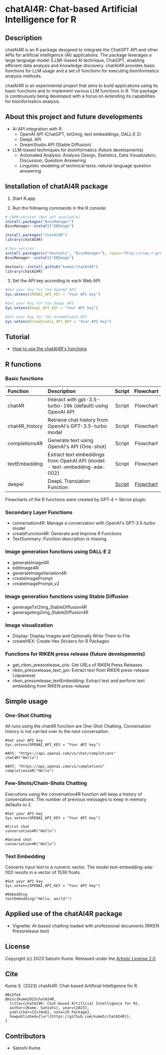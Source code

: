 # chatAI4R: Chat-based Artificial Intelligence for R

## Description

chatAI4R is an R package designed to integrate the ChatGPT API and other APIs for artificial intelligence (AI) applications. The package leverages a large language model (LLM)-based AI technique, ChatGPT, enabling efficient data analysis and knowledge discovery. chatAI4R provides basic functions for LLM usage and a set of functions for executing bioinformatics analysis methods.

chatAI4R is an experimental project that aims to build applications using its basic functions and to implement various LLM functions in R. The package is continuously being developed with a focus on extending its capabilities for bioinformatics analysis.

## About this project and future developments

- AI API integration with R
  - OpenAI API (ChatGPT, txt2img, text embeddings, DALL·E 2)
  - DeepL API
  - DreamStudio API (Stable Diffusion)
- LLM-based techniques for bioinformatics (future developments)
  - Automated Analysis: Analysis Design, Statistics, Data Visualization, Discussion, Question Answering
  - Linguistic modeling of technical texts: natural language question answering

## Installation of chatAI4R package

1. Start R.app

2. Run the following commands in the R console:

```r
# CRAN-version (Not yet available)
install.packages("BiocManager")
BiocManager::install("EBImage")

install.packages("chatAI4R")
library(chatAI4R)

# Dev-version
install.packages(c("devtools", "BiocManager"), repos="http://cran.r-project.org")
BiocManager::install("EBImage")

devtools::install_github("kumeS/chatAI4R")
library(chatAI4R)
```

3. Set the API key according to each Web API.

```r
#Set your key for the OpenAI API
Sys.setenv(OPENAI_API_KEY = "Your API key")

#Set your key for the DeepL API
Sys.setenv(DeepL_API_KEY = "Your API key")

#Set your key for the DreamStudio API
Sys.setenv(DreamStudio_API_KEY = "Your API key")
```

## Tutorial

- [How to use the chatAI4R's functions]()

## R functions

### Basic functions

|Function|Description|Script|Flowchart|
|:---|:---|:---:|:---:|
|chat4R|Interact with gpt-3.5-turbo-16k (default) using OpenAI API|Script|Flowchart|
|chat4R_history|Retrieve chat history from OpenAI's GPT-3.5-turbo model|Script|Flowchart|
|completions4R|Generate text using OpenAI's API (One-shot)|Script|Flowchart|
|textEmbedding|Extract text embeddings from OpenAI API (model: - text-embedding-ada-002)|Script|Flowchart|
|deepel|DeepL Translation Function|[Script](https://github.com/kumeS/chatAI4R/blob/main/R/deepel.R)|[Flowchart](https://github.com/kumeS/chatAI4R/blob/main/int/flowchart/deepel.png)|

Flowcharts of the R functions were created by GPT-4 + Skrive plugin.

### Secondary Layer Functions

- conversation4R: Manage a conversation with OpenAI's GPT-3.5-turbo model
- createFunction4R: Generate and Improve R Functions
- TextSummary: Function description is missing.

### Image generation functions using DALL·E 2  

- generateImage4R
- editImage4R:
- generateImageVariation4R
- createImagePrompt
- createImagePrompt_v2

### Image generation functions using Stable Diffusion

- generageTxt2img_StableDiffusion4R
- generageImg2img_StableDiffusion4R

### Image visualization 

- Display: Display Images and Optionally Write Them to File
- createHEX: Create Hex Stickers for R Packages


### Functions for RIKEN press release (future developments)

- get_riken_pressrelease_urls: Get URLs of RIKEN Press Releases
- riken_pressrelease_text_jpn: Extract text from RIKEN press-release (Japanese)
- riken_pressrelease_textEmbedding: Extract text and perform text embedding from RIKEN press-release

## Simple usage

### One-Shot Chatting

All runs using the chat4R function are One-Shot Chatting. Conversation history is not carried over to the next conversation.

```{r}
#Set your API key
Sys.setenv(OPENAI_API_KEY = "Your API key")

#API: "https://api.openai.com/v1/chat/completions"
chat4R("Hello")

#API: "https://api.openai.com/v1/completions"
completions4R("Hello")
```

### Few-Shots/Chain-Shots Chatting

Executions using the conversation4R function will keep a history of conversations. The number of previous messages to keep in memory defaults to 2.


```{r}
#Set your API key
Sys.setenv(OPENAI_API_KEY = "Your API key")

#First shot
conversation4R("Hello")

#Second shot
conversation4R("Hello")
```

### Text Embedding

Converts input text to a numeric vector. The model text-embedding-ada-002 results in a vector of 1536 floats.

```{r}
#Set your API key
Sys.setenv(OPENAI_API_KEY = "Your API key")

#Embedding
textEmbedding("Hello, world!")
```

## Applied use of the chatAI4R package

- Vignette: AI-based chatting loaded with professional documents (RIKEN Pressrelease text)


## License

Copyright (c) 2023 Satoshi Kume. Released under the [Artistic License 2.0](http://www.perlfoundation.org/artistic_license_2_0).

## Cite

Kume S. (2023) chatAI4R: Chat-based Artificial Intelligence for R.

```
#BibTeX
@misc{Kume2023chatAI4R,
  title={chatAI4R: Chat-based Artificial Intelligence for R},
  author={Kume, Satoshi}, year={2023},
  publisher={GitHub}, note={R Package},
  howpublished={\url{https://github.com/kumeS/chatAI4R}},
}

```

## Contributors

- Satoshi Kume
